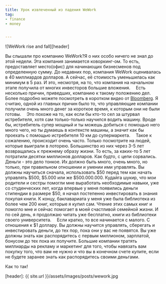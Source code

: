 ```yaml
---
title: Урок извлеченный из падения WeWork
tag:
- finance
- money


---
```


![WeWork rise and fall][header]

Вы слышали про компанию WeWork?Я о них особо ничего не знал до этой недели. Эта компания занимается коворкинг-ом. То есть, предоставляет место(офис) для начинающих бизнесменов под определенную сумму. До недавних пор, компания WeWork оценивалась в 40 миллиардов долларов. А сейчас, её стоимость уменьшилась как минимум в 5 раз. И это, несмотря, на то, что компания на начальном этапе получила от многих инвесторов большие вложения.
⠀
Есть несколько причин, приведших, компанию к такому положению дел. Более подробно можете посмотреть в коротком видео от [Bloomberg](https://www.youtube.com/watch?v=X2LwIiKhczo). Я считаю, одной из главных причин было то, что управляющие компании получили очень много денег за короткое время, к которым они не были готовы.
⠀
Это похоже на то, как если бы кто-то сел за штурвал истребителя, хотя сам только-только научился водить машину. Вроде бы, истребитель супер мощный и ты можешь добиться с помощью него много чего, но ты думаешь в контексте машины, а значит как бы проехать с помощью истребителя 10 км до супермаркета.
⠀
Такое к сожалению, происходит очень часто. Только посмотрите на людей, которые выиграли в лоторею. Большинство из них через 3-5 лет возвращались к прежнему образу жизни. То есть, за каких-то 5 лет потратили десятки миллионов долларов. Как будто, с цепи сорвались.
⠀
Деньги - это дело тонкое. Их должно быть много, очень много, но только, при правильном отношении и умении ими управлять. Вы должны научиться сначала, использовать $50 перед тем как начать управлять $500, $5.000 или же $500.000.000. Кудайга шукир, что мои родители и сестры помогли мне выработать необходимые навыки, уже со студенческих лет, когда впервые у меня появились деньги стипендии в размере $50, я начал постепенно инвестировать в знания покупая книги. К концу, баклавариата у меня уже была библиотека из более чем 200 книг, которые я купил сам. Чтение этих самых книг и помогло мне и сейчас помогает в моей счастливой семейной жизни. И по сей день, я продолжаю читать уже бесплатно, книги из библиотеки своего университета.
⠀
Если кратко, то все начинается с малого. С отношения к $1 доллару. Вы должны научится управлять, сберегать и инвестировать деньги, до тех пор, пока они у вас не появятся. Вы уже должны знать как распорядитесь с первым миллионом, зарплатой, бонусом до тех пока их получите. Большие компании тратять миллиарды на рекламу и маркетинг для того, чтобы навязать вам покупку того, что вам не нужно и что вы в конечном счете купите, если не будете заранее знать как распорядитесь своими деньгами.

Как то так! 


[header]: {{ site.url }}/assets/images/posts/wework.jpg